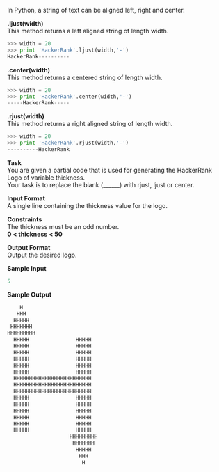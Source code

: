 In Python, a string of text can be aligned left, right and center.

**.ljust(width)**  
This method returns a left aligned string of length width.

```python
>>> width = 20
>>> print 'HackerRank'.ljust(width,'-')
HackerRank----------  
```

**.center(width)**  
This method returns a centered string of length width.

```python
>>> width = 20
>>> print 'HackerRank'.center(width,'-')
-----HackerRank-----
```

**.rjust(width)**  
This method returns a right aligned string of length width.

```python
>>> width = 20
>>> print 'HackerRank'.rjust(width,'-')
----------HackerRank
```

**Task**  
You are given a partial code that is used for generating the HackerRank Logo of variable thickness.  
Your task is to replace the blank (______) with rjust, ljust or center.

**Input Format**  
A single line containing the thickness value for the logo.

**Constraints**  
The thickness must be an odd number.  
**0 &lt; thickness &lt; 50**

**Output Format**  
Output the desired logo.

**Sample Input**
```python
5
```

**Sample Output**
```python
    H    
   HHH   
  HHHHH  
 HHHHHHH 
HHHHHHHHH
  HHHHH               HHHHH             
  HHHHH               HHHHH             
  HHHHH               HHHHH             
  HHHHH               HHHHH             
  HHHHH               HHHHH             
  HHHHH               HHHHH             
  HHHHHHHHHHHHHHHHHHHHHHHHH   
  HHHHHHHHHHHHHHHHHHHHHHHHH   
  HHHHHHHHHHHHHHHHHHHHHHHHH   
  HHHHH               HHHHH             
  HHHHH               HHHHH             
  HHHHH               HHHHH             
  HHHHH               HHHHH             
  HHHHH               HHHHH             
  HHHHH               HHHHH             
                    HHHHHHHHH 
                     HHHHHHH  
                      HHHHH   
                       HHH    
                        H  
```
